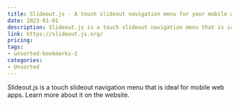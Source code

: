 ```yaml
---
title: Slideout.js - A touch slideout navigation menu for your mobile web apps.
date: 2023-01-01
description: Slideout.js is a touch slideout navigation menu that is ideal for mobile web apps. Learn more about it on the website.
link: https://slideout.js.org/
pricing: 
tags: 
- unsorted-bookmarks-1 
categories: 
- Unsorted 
---
```


Slideout.js is a touch slideout navigation menu that is ideal for mobile web apps. Learn more about it on the website.